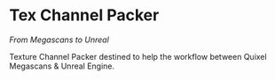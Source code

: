 # Tex Channel Packer
*From Megascans to Unreal*

Texture Channel Packer destined to help the workflow between Quixel Megascans & Unreal Engine.
